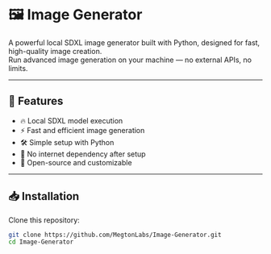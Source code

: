 # 🖼️ Image Generator

A powerful local SDXL image generator built with Python, designed for fast, high-quality image creation.  
Run advanced image generation on your machine — no external APIs, no limits.

---

## 🚀 Features

- 🔥 Local SDXL model execution
- ⚡ Fast and efficient image generation
- 🛠️ Simple setup with Python
- 🎯 No internet dependency after setup
- 📂 Open-source and customizable

---

## 📥 Installation

Clone this repository:
```bash
git clone https://github.com/MegtonLabs/Image-Generator.git
cd Image-Generator
